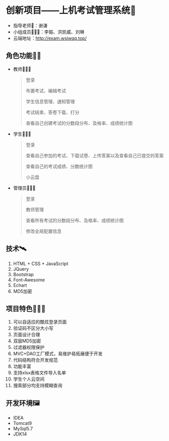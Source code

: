# 创新项目——上机考试管理系统🚀
* 指导老师👨：谢谦
* 小组成员👨‍👦‍👦：李振、洪凯威、刘琳
* 云端地址：http://exam.wsjwqq.top/
## 角色功能🙍‍♂️
* 教师👨🏻‍🏫
  > 登录
  > 
  > 布置考试、编辑考试
  > 
  > 学生信息管理、通知管理
  > 
  > 考试结束、答卷下载、打分
  > 
  > 查看自己创建考试的分数段分布、及格率、成绩统计图
* 学生👨🏻‍🎓
  > 登录
  > 
  > 查看自己参加的考试、下载试卷、上传答案以及查看自己已提交的答案
  > 
  > 查看自己的考试成绩、分数统计图
  >
  > 小云盘
* 管理员👨🏻‍💻
  > 登录
  > 
  > 教师管理
  > 
  > 查看所有考试的分数段分布、及格率、成绩统计图
  > 
  > 修改全局配置信息
## 技术🛰
  1. HTML + CSS + JavaScript
  2. JQuery
  3. Bootstrap
  4. Font-Awesome
  5. Echart
  6. MD5加密
## 项目特色🧗🏻‍♂️
  1. 可以自适应的酷炫登录页面
  2. 验证码不区分大小写
  3. 页面设计合理
  4. 双层MD5加密
  5. 过滤器权限保护
  6. MVC+DAO工厂模式，易维护易拓展便于开发
  7. 代码结构符合开发规范
  8. 功能丰富
  9. 支持xlsx表格文件导入名单
  10. 学生个人云空间
  11. 搜索部分均支持模糊查询
## 开发环境🖼
* IDEA
* Tomcat9
* MySql5.7
* JDK14
